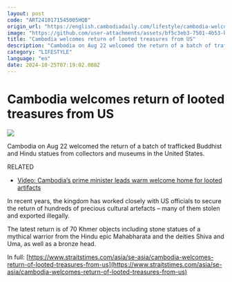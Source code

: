 ```yaml
---
layout: post
code: "ART2410171545005HQB"
origin_url: "https://english.cambodiadaily.com/lifestyle/cambodia-welcomes-return-of-looted-treasures-from-us-189051/"
image: "https://github.com/user-attachments/assets/bf5c3eb3-7501-4b53-bb1a-43d4207a838b"
title: "Cambodia welcomes return of looted treasures from US"
description: "Cambodia on Aug 22 welcomed the return of a batch of trafficked Buddhist and Hindu statues from collectors and museums in the United States. RELATED In recent years, the kingdom has worked closely with US officials to secure the return of hundreds of precious cultural artefacts – many of them stolen and exported illegally. The […]"
category: "LIFESTYLE"
language: "en"
date: 2024-10-25T07:19:02.088Z
---
```


# Cambodia welcomes return of looted treasures from US

 ![](https://github.com/user-attachments/assets/356cafaa-e89f-414b-ad11-39043b567888)

Cambodia on Aug 22 welcomed the return of a batch of trafficked Buddhist and Hindu statues from collectors and museums in the United States.

RELATED

*   [Video: Cambodia’s prime minister leads warm welcome home for looted artifacts](https://apnews.com/video/cambodia-united-states-government-hun-manet-metropolitan-museum-of-art-communism-c76a35c8ed144feeb48b2de122c804c6)

In recent years, the kingdom has worked closely with US officials to secure the return of hundreds of precious cultural artefacts – many of them stolen and exported illegally.

The latest return is of 70 Khmer objects including stone statues of a mythical warrior from the Hindu epic Mahabharata and the deities Shiva and Uma, as well as a bronze head.

In full: [https://www.straitstimes.com/asia/se-asia/cambodia-welcomes-return-of-looted-treasures-from-us](https://www.straitstimes.com/asia/se-asia/cambodia-welcomes-return-of-looted-treasures-from-us)